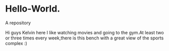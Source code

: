 # Hello-World.
A repository

Hi guys Kelvin here
I like watching movies and going to the gym.At least two or three times every week,there is this bench with a great view of the sports complex :)
